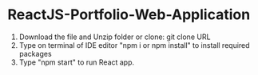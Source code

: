 # ReactJS-Portfolio-Web-Application

1. Download the file and Unzip folder or clone: git clone URL
2. Type on terminal of IDE editor "npm i or npm install" to install required packages
3. Type "npm start" to run React app.
